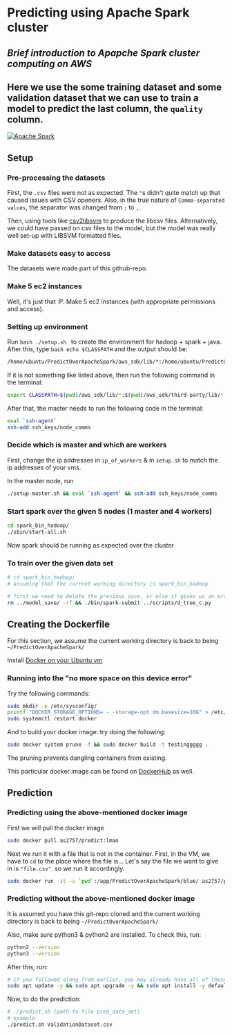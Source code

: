# Predicting using Apache Spark cluster
## _Brief introduction to Apapche Spark cluster computing on AWS_
## Here we use the some training dataset and some validation dataset that we can use to train a model to predict the last column, the `quality` column.

[![Apache Spark](https://spark.apache.org/images/spark-logo-trademark.png)](https://spark.apache.org/)

## Setup

### Pre-processing the datasets

First, the `.csv` files were not as expected. The `"`s didn't quite match up that caused issues with CSV openers. Also, in the true nature of `Comma-separated values`, the separator was changed from `;` to `,`.

Then, using tools like [csv2libsvm](https://github.com/zygmuntz/phraug/blob/master/csv2libsvm.py) to produce the libcsv files. Alternatively, we could have passed on csv files to the model, but the model was really well set-up with LIBSVM formatted files.

### Make datasets easy to access

The datasets were made part of this github-repo.

### Make 5 ec2 instances

Well, it's just that :P. Make 5 ec2 instances (with appropriate permissions and access).

### Setting up environment

Run ```bash ./setup.sh ``` to create the environment for hadoop + spark + java. After this, type ```bash echo $CLASSPATH``` and the output should be:
```bash
/home/ubuntu/PredictOverApacheSpark/aws_sdk/lib/*:/home/ubuntu/PredictOverApacheSpark/aws_sdk/third-party/lib/*:/home/ubuntu/PredictOverApacheSpark/spark_bin_hadoop/jars/*
```
If it is not something like listed above, then run the following command in the terminal:
```bash
export CLASSPATH=$(pwd)/aws_sdk/lib/*:$(pwd)/aws_sdk/third-party/lib/*:$(pwd)/spark_bin_hadoop/jars/*:
```

After that, the master needs to run the following code in the terminal:
```bash
eval `ssh-agent`
ssh-add ssh_keys/node_comms
```

### Decide which is master and which are workers

First, change the ip addresses in `ip_of_workers` & in `setup.sh` to match the ip addresses of your vms.

In the master node, run
```bash
./setup-master.sh && eval `ssh-agent` && ssh-add ssh_keys/node_comms
```

### Start spark over the given 5 nodes (1 master and 4 workers)

```bash
cd spark_bin_hadoop/
./sbin/start-all.sh
```

Now spark should be running as expected over the cluster

### To train over the given data set

```bash
# cd spark_bin_hadoop/ 
# assuming that the current working directory is spark_bin_hadoop

# first we need to delete the previous save, or else it gives us an error. alternatively, we could just rename it or something...
rm ../model_save/ -rf && ./bin/spark-submit ../scripts/d_tree_c.py
```

## Creating the Dockerfile

For this section, we assume the current working directory is back to being `~/PredictOverApacheSpark/`

Install [Docker on your Ubuntu vm](https://docs.docker.com/engine/install/debian/)

### Running into the "no more space on this device error"

Try the following commands:
```bash
sudo mkdir -p /etc/sysconfig/
printf "DOCKER_STORAGE_OPTIONS= - -storage-opt dm.basesize=10G" > /etc/sysconfig/docker-storage-setup
sudo systemctl restart docker
```

And to build your docker image: try doing the following:
```bash
sudo docker system prune -f && sudo docker build -t testinggggg .
```
The pruning prevents dangling containers from existing.

This particular docker image can be found on [DockerHub](https://hub.docker.com/r/as2757/predict) as well.

## Prediction

### Predicting using the above-mentioned docker image

First we will pull the docker image

```bash
sudo docker pull as2757/predict:lmao
```

Next we run it with a file that is not in the container. First, in the VM, we have to `cd` to the place where the file is... Let's say the file we want to give in is `"file.csv"`. so we run it accordingly:

```bash
sudo docker run -it -v `pwd`:/app/PredictOverApacheSpark/blue/ as2757/predict:lmao ./predict.sh blue/file.csv
```

### Predicting without the above-mentioned docker image

It is assumed you have this git-repo cloned and the current working directory is back to being `~/PredictOverApacheSpark/`

Also, make sure python3 & python2 are installed. To check this, run:
```bash
python2 --version
python3 --version
```

After this, run:
```bash
# if you followed along from earlier, you may already have all of these installed
sudo apt update -y && sudo apt upgrade -y && sudo apt install -y default-jre default-jdk unzip python3-pip && pip3 install pyspark numpy
```

Now, to do the prediction:
```bash
# ./predict.sh [path to file pred_data_set]
# example
./predict.sh ValidationDataset.csv
```
